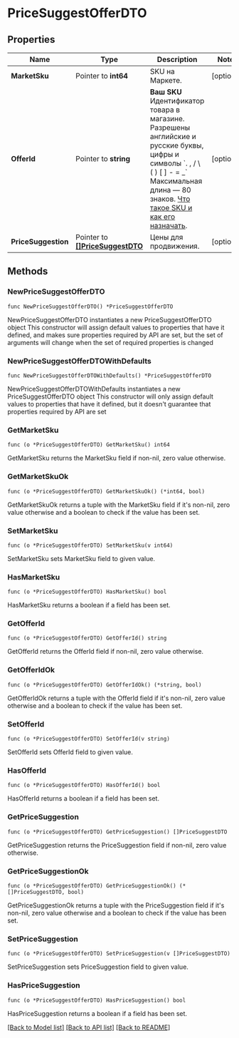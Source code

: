 # PriceSuggestOfferDTO

## Properties

Name | Type | Description | Notes
------------ | ------------- | ------------- | -------------
**MarketSku** | Pointer to **int64** | SKU на Маркете. | [optional] 
**OfferId** | Pointer to **string** |   **Ваш SKU**  Идентификатор товара в магазине. Разрешены английские и русские буквы, цифры и символы &#x60;. , / \\ ( ) [ ] - &#x3D; _&#x60;  Максимальная длина — 80 знаков.  [Что такое SKU и как его назначать](https://yandex.ru/support/marketplace/assortment/add/index.html#fields).  | [optional] 
**PriceSuggestion** | Pointer to [**[]PriceSuggestDTO**](PriceSuggestDTO.md) | Цены для продвижения.  | [optional] 

## Methods

### NewPriceSuggestOfferDTO

`func NewPriceSuggestOfferDTO() *PriceSuggestOfferDTO`

NewPriceSuggestOfferDTO instantiates a new PriceSuggestOfferDTO object
This constructor will assign default values to properties that have it defined,
and makes sure properties required by API are set, but the set of arguments
will change when the set of required properties is changed

### NewPriceSuggestOfferDTOWithDefaults

`func NewPriceSuggestOfferDTOWithDefaults() *PriceSuggestOfferDTO`

NewPriceSuggestOfferDTOWithDefaults instantiates a new PriceSuggestOfferDTO object
This constructor will only assign default values to properties that have it defined,
but it doesn't guarantee that properties required by API are set

### GetMarketSku

`func (o *PriceSuggestOfferDTO) GetMarketSku() int64`

GetMarketSku returns the MarketSku field if non-nil, zero value otherwise.

### GetMarketSkuOk

`func (o *PriceSuggestOfferDTO) GetMarketSkuOk() (*int64, bool)`

GetMarketSkuOk returns a tuple with the MarketSku field if it's non-nil, zero value otherwise
and a boolean to check if the value has been set.

### SetMarketSku

`func (o *PriceSuggestOfferDTO) SetMarketSku(v int64)`

SetMarketSku sets MarketSku field to given value.

### HasMarketSku

`func (o *PriceSuggestOfferDTO) HasMarketSku() bool`

HasMarketSku returns a boolean if a field has been set.

### GetOfferId

`func (o *PriceSuggestOfferDTO) GetOfferId() string`

GetOfferId returns the OfferId field if non-nil, zero value otherwise.

### GetOfferIdOk

`func (o *PriceSuggestOfferDTO) GetOfferIdOk() (*string, bool)`

GetOfferIdOk returns a tuple with the OfferId field if it's non-nil, zero value otherwise
and a boolean to check if the value has been set.

### SetOfferId

`func (o *PriceSuggestOfferDTO) SetOfferId(v string)`

SetOfferId sets OfferId field to given value.

### HasOfferId

`func (o *PriceSuggestOfferDTO) HasOfferId() bool`

HasOfferId returns a boolean if a field has been set.

### GetPriceSuggestion

`func (o *PriceSuggestOfferDTO) GetPriceSuggestion() []PriceSuggestDTO`

GetPriceSuggestion returns the PriceSuggestion field if non-nil, zero value otherwise.

### GetPriceSuggestionOk

`func (o *PriceSuggestOfferDTO) GetPriceSuggestionOk() (*[]PriceSuggestDTO, bool)`

GetPriceSuggestionOk returns a tuple with the PriceSuggestion field if it's non-nil, zero value otherwise
and a boolean to check if the value has been set.

### SetPriceSuggestion

`func (o *PriceSuggestOfferDTO) SetPriceSuggestion(v []PriceSuggestDTO)`

SetPriceSuggestion sets PriceSuggestion field to given value.

### HasPriceSuggestion

`func (o *PriceSuggestOfferDTO) HasPriceSuggestion() bool`

HasPriceSuggestion returns a boolean if a field has been set.


[[Back to Model list]](../README.md#documentation-for-models) [[Back to API list]](../README.md#documentation-for-api-endpoints) [[Back to README]](../README.md)


